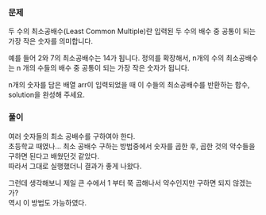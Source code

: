 ### 문제

두 수의 최소공배수(Least Common Multiple)란 입력된 두 수의 배수 중 공통이 되는 가장 작은 숫자를 의미합니다.   

예를 들어 2와 7의 최소공배수는 14가 됩니다. 정의를 확장해서, n개의 수의 최소공배수는 n 개의 수들의 배수 중 공통이 되는 가장 작은 숫자가 됩니다.    

n개의 숫자를 담은 배열 arr이 입력되었을 때 이 수들의 최소공배수를 반환하는 함수, solution을 완성해 주세요.   


### 풀이

여러 숫자들의 최소 공배수를 구하여야 한다.   
초등학교 때였나... 최소 공배수 구하는 방법중에서 숫자를 곱한 후, 곱한 것의 약수들을 구하면 된다고 배웠던것 같았다.   
따라서 그대로 실행했더니 결과가 좋게 나왔다.   

그런데 생각해보니 제일 큰 수에서 1 부터 쭉 곱해나서 약수인지만 구하면 되지 않겠는가?   
역시 이 방법도 가능하였다.
